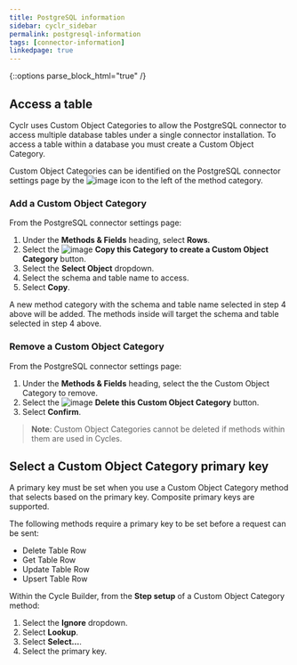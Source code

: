 ```yaml
---
title: PostgreSQL information
sidebar: cyclr_sidebar
permalink: postgresql-information
tags: [connector-information]
linkedpage: true
---
```

{::options parse_block_html="true" /}

<section class="card">

## Access a table

Cyclr uses Custom Object Categories to allow the PostgreSQL connector to access multiple database tables under a single connector installation. To access a table within a database you must create a Custom Object Category.

Custom Object Categories can be identified on the PostgreSQL connector settings page by the ![image](https://user-images.githubusercontent.com/78208292/225289872-083c23fe-19d1-45a7-9d39-09f1dc8afe6c.png)
 icon to the left of the method category.

### Add a Custom Object Category

From the PostgreSQL connector settings page:

1.  Under the **Methods & Fields** heading, select **Rows**.
2.  Select the ![image](https://user-images.githubusercontent.com/78208292/225290432-32ece385-25e9-40f6-b7f2-b5a55ec14b72.png)
 **Copy this Category to create a Custom Object Category** button.
3.  Select the **Select Object** dropdown.
4.  Select the schema and table name to access.
5.  Select **Copy**.

A new method category with the schema and table name selected in step 4 above will be added. The methods inside will target the schema and table selected in step 4 above.

### Remove a Custom Object Category

From the PostgreSQL connector settings page:

1.  Under the **Methods & Fields** heading, select the the Custom Object Category to remove.
2.  Select the ![image](https://user-images.githubusercontent.com/78208292/225290347-cfc53a7e-166c-40de-b0d6-fb905dfe539f.png)
 **Delete this Custom Object Category** button.
3.  Select **Confirm**.

> **Note**: Custom Object Categories cannot be deleted if methods within them are used in Cycles.

</section>

<section class="card">

## Select a Custom Object Category primary key

A primary key must be set when you use a Custom Object Category method that selects based on the primary key. Composite primary keys are supported.

The following methods require a primary key to be set before a request can be sent:

- Delete Table Row
- Get Table Row
- Update Table Row
- Upsert Table Row

Within the Cycle Builder, from the **Step setup** of a Custom Object Category method:

1. Select the **Ignore** dropdown.
2. Select **Lookup**.
3. Select **Select...**.
4. Select the primary key.

</section>
